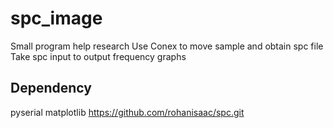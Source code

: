 # spc_image
Small program help research
Use Conex to move sample and obtain spc file
Take spc input to output frequency graphs

## Dependency
pyserial
matplotlib
https://github.com/rohanisaac/spc.git
